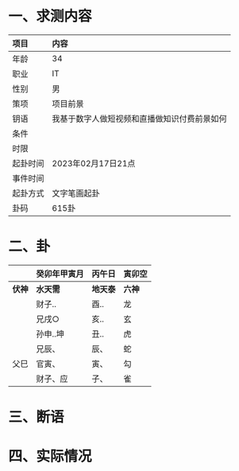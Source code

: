 # 一、求测内容
|项目|内容|
|:-|:-|
|年龄|34|
|职业|IT|
|性别|男|
|策项|项目前景|
|钥语|我基于数字人做短视频和直播做知识付费前景如何|
|条件||
|时限||
|起卦时间|2023年02月17日21点|
|事件时间||
|起卦方式|文字笔画起卦|
|卦码|615卦|

# 二、卦
||癸卯年甲寅月|丙午日|寅卯空|
|:-|:-|:-|:-|
|**伏神**|**水天需**|**地天泰**|**六神**|
||财子..|酉..|龙|
||兄戌○|亥..|玄|
||孙申..坤|丑..|虎|
||兄辰、|辰、|蛇|
|父巳|官寅、|寅、|勾|
||财子、应|子、|雀|


# 三、断语

# 四、实际情况